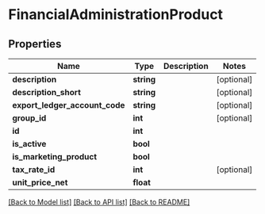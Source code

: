 # FinancialAdministrationProduct

## Properties
Name | Type | Description | Notes
------------ | ------------- | ------------- | -------------
**description** | **string** |  | [optional] 
**description_short** | **string** |  | [optional] 
**export_ledger_account_code** | **string** |  | [optional] 
**group_id** | **int** |  | [optional] 
**id** | **int** |  | 
**is_active** | **bool** |  | 
**is_marketing_product** | **bool** |  | 
**tax_rate_id** | **int** |  | [optional] 
**unit_price_net** | **float** |  | 

[[Back to Model list]](../README.md#documentation-for-models) [[Back to API list]](../README.md#documentation-for-api-endpoints) [[Back to README]](../README.md)


